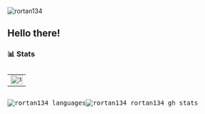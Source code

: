 <p align="left"> <img src="https://komarev.com/ghpvc/?username=rortan134&label=Profile%20views&color=0e75b6&style=flat" alt="rortan134" /></p>

                                                     
<h2>
Hello there!
</h2>



### 📊 Stats
<pre>
<table>
   <tr>
      <td><img src="https://activity-graph.herokuapp.com/graph?username=rortan134&bg_color=1a1b27&color=1C9D1C&line=638fda&point=35aea1&area=true"  display=block width=100% height=auto alt="3" ></td>
  </td>
  </tr>
</table>
<img align="center" src="https://github-readme-stats.vercel.app/api/top-langs?username=rortan134&show_icons=true&locale=en&layout=compact&theme=chartreuse-dark" alt="rortan134 languages" /><img align="center" src="https://github-readme-stats.vercel.app/api?username=rortan134&show_icons=true&locale=en&hide=issues&count_private=true&theme=chartreuse-dark" alt="rortan134 rortan134 gh stats" />
<pre />                                                                                                      
